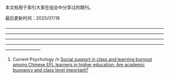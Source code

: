 本文档用于索引大家在组会中分享过的期刊。

最后更新时间：2025/07/18

————————————————————————————————————————————————————————————————————————————————————————————————————————————————————————————————————————————————————————

1. Current Psychology /n
  [Social support in class and learning burnout among Chinese EFL learners in higher education: Are academic buoyancy and class level important?](https://drive.google.com/file/d/1-c6wAQqlbobc1bj1nV1UzdOvshnDtcNW/view?usp=drive_link/)
